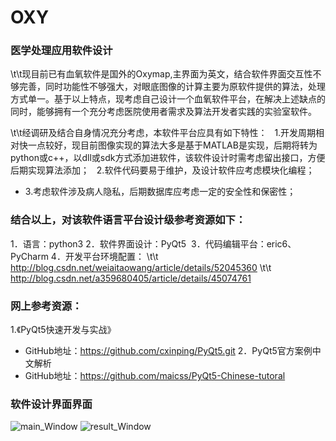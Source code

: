 # OXY
### 医学处理应用软件设计 
\t\t现目前已有血氧软件是国外的Oxymap,主界面为英文，结合软件界面交互性不够完善，同时功能性不够强大，对眼底图像的计算主要为原软件提供的算法，处理方式单一。基于以上特点，现考虑自己设计一个血氧软件平台，在解决上述缺点的同时，能够拥有一个充分考虑医院使用者需求及算法开发者实践的实验室软件。

\t\t经调研及结合自身情况充分考虑，本软件平台应具有如下特性：
   1.开发周期相对快一点较好，现目前图像实现的算法大多是基于MATLAB是实现，后期将转为python或c++，以dll或sdk方式添加进软件，该软件设计时需考虑留出接口，方便后期实现算法添加；
   2.软件代码要易于维护，及设计软件应考虑模块化编程；
 - 3.考虑软件涉及病人隐私，后期数据库应考虑一定的安全性和保密性；
 
### 结合以上，对该软件语言平台设计级参考资源如下：
 1．语言：python3
 2．软件界面设计：PyQt5
 3．代码编辑平台：eric6、PyCharm
 4．开发平台环境配置：
\t\t http://blog.csdn.net/weiaitaowang/article/details/52045360
\t\t http://blog.csdn.net/a359680405/article/details/45074761
  
### 网上参考资源：
 1.《PyQt5快速开发与实战》
 * GitHub地址：https://github.com/cxinping/PyQt5.git
 2．PyQt5官方案例中文解析
 * GitHub地址：https://github.com/maicss/PyQt5-Chinese-tutoral
 
 ### 软件设计界面界面
![main_Window](./image/main_Window.png)
![result_Window](./image/result_Window.png)
